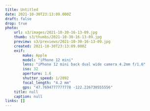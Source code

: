 ```yaml
---
title: Untitled
date: 2021-10-30T23:13:09.000Z
draft: false
drop: true
photo:
    url: s3/images/2021-10-30-16-13-09.jpg
    thumb: s3/thumbs/2021-10-30-16-13-09.jpg
    preview: s3/previews/2021-10-30-16-13-09.jpg
    created: 2021-10-30T23:13:09.000Z
    exif:
        make: Apple
        model: "iPhone 12 mini"
        lens: "iPhone 12 mini back dual wide camera 4.2mm f/1.6"
        iso: 32
        aperture: 1.6
        shutter_speed: 1/2092
        focal_length: "4.2 mm"
        gps: "47.7694777777778 -122.226730555556"
    title: null
    caption: null
links: []
---
```


